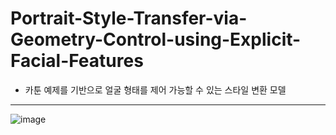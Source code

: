 # Portrait-Style-Transfer-via-Geometry-Control-using-Explicit-Facial-Features
- 카툰 예제를 기반으로 얼굴 형태를 제어 가능할 수 있는 스타일 변환 모델
---
![image](https://user-images.githubusercontent.com/48753785/230872215-7b043435-7dd4-4add-999d-5ba99aa8d163.png)
